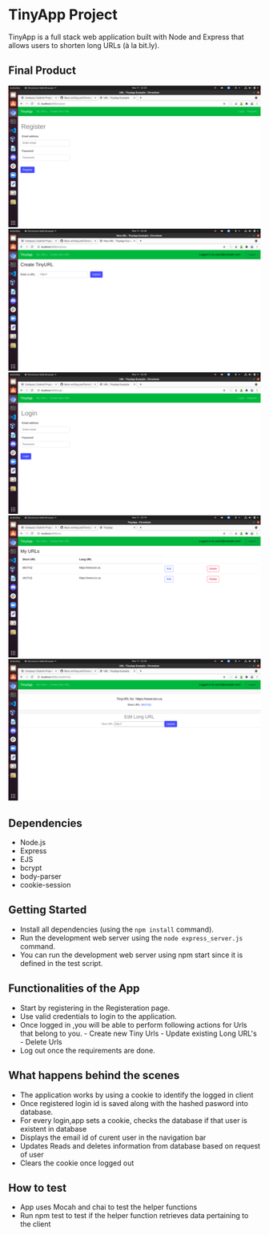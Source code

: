 # TinyApp Project

TinyApp is a full stack web application built with Node and Express that allows users to shorten long URLs (à la bit.ly).

## Final Product

!["register page"](https://github.com/kaviramsv/tinyapp/blob/06fbc24cc1e6f820370d13de120e7b7b6436e1ff/docs/Register.png)
!["create new url"](https://github.com/kaviramsv/tinyapp/blob/06fbc24cc1e6f820370d13de120e7b7b6436e1ff/docs/Create_new.png)
!["login page"](https://github.com/kaviramsv/tinyapp/blob/06fbc24cc1e6f820370d13de120e7b7b6436e1ff/docs/Login.png)
!["urls page"](https://github.com/kaviramsv/tinyapp/blob/06fbc24cc1e6f820370d13de120e7b7b6436e1ff/docs/URLS.png)
!["view edit page"](https://github.com/kaviramsv/tinyapp/blob/06fbc24cc1e6f820370d13de120e7b7b6436e1ff/docs/View_Edit_page.png)

## Dependencies

- Node.js
- Express
- EJS
- bcrypt
- body-parser
- cookie-session

## Getting Started

- Install all dependencies (using the `npm install` command).
- Run the development web server using the `node express_server.js` command.
- You can run the development web server using npm start since it is defined in the test script.

## Functionalities of the App

- Start by registering in the Registeration page.
- Use valid credentials to login to the application.
- Once logged in ,you will be able to perform following actions for Urls that belong to you.
         - Create new Tiny Urls 
         - Update existing Long URL's
         - Delete Urls 
- Log out once the requirements are done.

## What happens behind the scenes

- The application works by using a cookie to identify the logged in client 
- Once registered login id is saved along with the hashed pasword into database.
- For every login,app sets a cookie, checks the database if that user is existent in database
- Displays the email id of curent user in the navigation bar
- Updates Reads and deletes information from database based on request of user
- Clears the cookie once logged out

## How to test

- App uses Mocah and chai to test the helper functions
- Run npm test to test if the helper function retrieves data pertaining to the client

  
